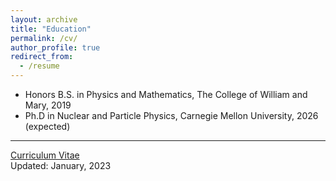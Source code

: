 ```yaml
---
layout: archive
title: "Education"
permalink: /cv/
author_profile: true
redirect_from:
  - /resume
---
```



* Honors B.S. in Physics and Mathematics, The College of William and Mary, 2019
* Ph.D in Nuclear and Particle Physics, Carnegie Mellon University, 2026 (expected)

_________________
[Curriculum Vitae](http://zabaldwin.github.io/files/Gradschool_CV_Baldwin_2023.pdf)  
Updated: January, 2023


